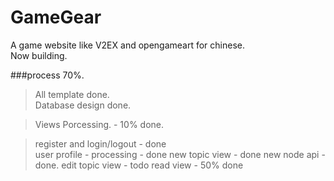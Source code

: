 GameGear
========

A game website like V2EX and opengameart for chinese.    
Now building.    

###process 70%.    

> All template done.    
> Database design done.    

> Views Porcessing.  -  10% done.

> register and login/logout - done    
> user profile - processing - done
> new topic view - done
> new node api - done.
> edit topic view - todo
> read view - 50% done

